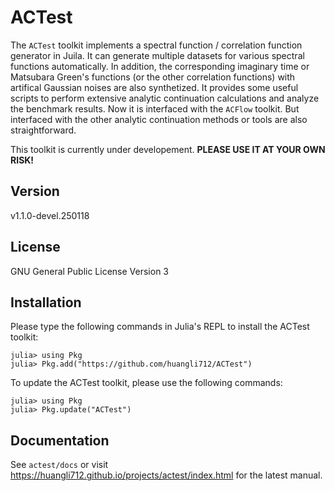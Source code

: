 # ACTest

The `ACTest` toolkit implements a spectral function / correlation function generator in Juila. It can generate multiple datasets for various spectral functions automatically. In addition, the corresponding imaginary time or Matsubara Green's functions (or the other correlation functions) with artifical Gaussian noises are also synthetized. It provides some useful scripts to perform extensive analytic continuation calculations and analyze the benchmark results. Now it is interfaced with the `ACFlow` toolkit. But interfaced with the other analytic continuation methods or tools are also straightforward.

This toolkit is currently under developement. **PLEASE USE IT AT YOUR OWN RISK!**

## Version

v1.1.0-devel.250118

## License

GNU General Public License Version 3

## Installation

Please type the following commands in Julia's REPL to install the ACTest toolkit:

```julia-repl
julia> using Pkg
julia> Pkg.add("https://github.com/huangli712/ACTest")
```

To update the ACTest toolkit, please use the following commands:

```julia-repl
julia> using Pkg
julia> Pkg.update("ACTest")
```

## Documentation

See `actest/docs` or visit https://huangli712.github.io/projects/actest/index.html for the latest manual.
